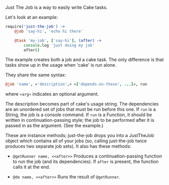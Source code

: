 Just The Job is a way to easily write Cake tasks.

Let's look at an example:

```coffeescript
require('just-the-job') ->
	@job 'say-hi', 'echo hi there'

	@task 'my-job', ['say-hi'], (after) ->
		console.log 'just doing my job'
		after()
```

The example creates both a job and a cake task.
The only difference is that tasks show up in the usage when 'cake' is run alone.

They share the same syntax:

```coffeescript
@job 'name', «'description',» «['depends-on-these', ...]», run
```

where `«arg»` indicates an optional argument.

The description becomes part of cake's usage string.
The dependencies are an unordered set of jobs that must be run before this one.
If `run` is a String, the job is a console command.
If `run` is a Function, it should be written in continuation-passing style;
the job to be performed after it is passed in as the argument. (See the example.)

These are instance methods;
just-the-job drops you into a JustTheJob object which contains
all of your jobs (so, calling just-the-job twice produces two separate job sets).
It also has these methods:

* `@getRunner name, <<after>>`
	Produces a continuation-passing function to run the job (and its dependencies).
	If `after` is present, the function calls it at the end.

* `@do name, <<after>>`
	Runs the result of `@getRunner`.
